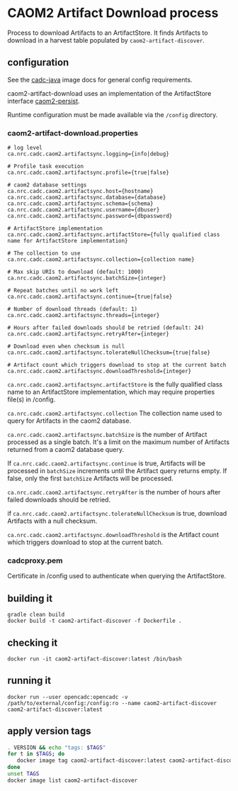 # CAOM2 Artifact Download process

Process to download Artifacts to an ArtifactStore. 
It finds Artifacts to download in a harvest table 
populated by `caom2-artifact-discover`.


## configuration

See the [cadc-java](https://github.com/opencadc/docker-base/tree/master/cadc-java) 
image docs for general config requirements.

caom2-artifact-download uses an implementation of the ArtifactStore interface
[caom2-persist](https://github.com/opencadc/caom2db/tree/master/caom2-persist).

Runtime configuration must be made available via the `/config` directory.


### caom2-artifact-download.properties
```
# log level
ca.nrc.cadc.caom2.artifactsync.logging={info|debug}

# Profile task execution
ca.nrc.cadc.caom2.artifactsync.profile={true|false}

# caom2 database settings
ca.nrc.cadc.caom2.artifactsync.host={hostname}
ca.nrc.cadc.caom2.artifactsync.database={database}
ca.nrc.cadc.caom2.artifactsync.schema={schema}
ca.nrc.cadc.caom2.artifactsync.username={dbuser}
ca.nrc.cadc.caom2.artifactsync.password={dbpassword}

# ArtifactStore implementation
ca.nrc.cadc.caom2.artifactsync.artifactStore={fully qualified class name for ArtifactStore implementation}

# The collection to use
ca.nrc.cadc.caom2.artifactsync.collection={collection name}

# Max skip URIs to download (default: 1000)
ca.nrc.cadc.caom2.artifactsync.batchSize={integer}

# Repeat batches until no work left
ca.nrc.cadc.caom2.artifactsync.continue={true|false}

# Number of download threads (default: 1)
ca.nrc.cadc.caom2.artifactsync.threads={integer}

# Hours after failed downloads should be retried (default: 24)
ca.nrc.cadc.caom2.artifactsync.retryAfter={integer}

# Download even when checksum is null
ca.nrc.cadc.caom2.artifactsync.tolerateNullChecksum={true|false}

# Artifact count which triggers download to stop at the current batch
ca.nrc.cadc.caom2.artifactsync.downloadThreshold={integer}
```

`ca.nrc.cadc.caom2.artifactsync.artifactStore` is the fully qualified 
class name to an ArtifactStore implementation, which may require 
properties file(s) in /config.

`ca.nrc.cadc.caom2.artifactsync.collection` The collection name used to query 
for Artifacts in the caom2 database.

`ca.nrc.cadc.caom2.artifactsync.batchSize` is the number of Artifact processed 
as a single batch. It's a limit on the maximum number of Artifacts returned 
from a caom2 database query.

If `ca.nrc.cadc.caom2.artifactsync.continue` is true, Artifacts will be 
processed in `batchSize` increments until the Artifact query returns empty. 
If false, only the first `batchSize` Artifacts will be processed.

`ca.nrc.cadc.caom2.artifactsync.retryAfter` is the number of hours after 
failed downloads should be retried.

if `ca.nrc.cadc.caom2.artifactsync.tolerateNullChecksum` is true, download
Artifacts with a null checksum.

`ca.nrc.cadc.caom2.artifactsync.downloadThreshold` is the Artifact count
which triggers download to stop at the current batch.


### cadcproxy.pem
Certificate in /config used to authenticate when querying the ArtifactStore.


## building it
```
gradle clean build
docker build -t caom2-artifact-discover -f Dockerfile .
```

## checking it
```
docker run -it caom2-artifact-discover:latest /bin/bash
```

## running it
```
docker run --user opencadc:opencadc -v /path/to/external/config:/config:ro --name caom2-artifact-discover caom2-artifact-discover:latest
```

## apply version tags
```bash
. VERSION && echo "tags: $TAGS" 
for t in $TAGS; do
   docker image tag caom2-artifact-discover:latest caom2-artifact-discover:$t
done
unset TAGS
docker image list caom2-artifact-discover
```
